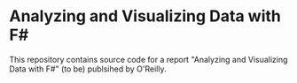 # Analyzing and Visualizing Data with F#

This repository contains source code for a report "Analyzing and Visualizing Data with F#" (to be) publsihed by O'Reilly.
